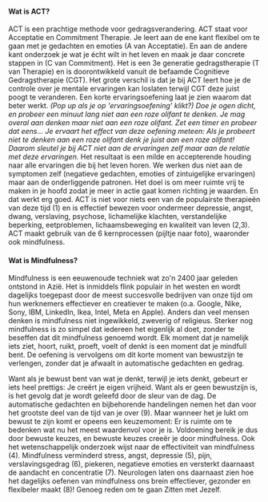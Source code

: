 #### Wat is ACT?
ACT is een prachtige methode voor gedragsverandering. ACT staat voor Acceptatie en Commitment Therapie. Je leert aan de ene kant flexibel om te gaan met je gedachten en emoties (A van Acceptatie). En aan de andere kant onderzoek je wat je écht wilt in het leven en maak je daar concrete stappen in (C van Commitment). Het is een 3e generatie gedragstherapie (T van Therapie) en is doorontwikkeld vanuit de befaamde Cognitieve Gedragstherapie (CGT). Het grote verschil is dat je bij ACT leert hoe je de controle over je mentale ervaringen kan loslaten terwijl CGT deze juist poogt te veranderen. Een korte ervaringsoefening laat je zien waarom dat beter werkt.
_(Pop up als je op 'ervaringsoefening' klikt?) Doe je ogen dicht, en probeer een minuut lang niet aan een roze olifant te denken. Je mag overal aan denken maar niet aan een roze olifant. Zet een timer en probeer dat eens... Je ervaart het effect van deze oefening meteen: Als je probeert niet te denken aan een roze olifant denk je juist aan een roze olifant! Daarom sleutel je bij ACT niet aan de ervaringen zelf maar aan de relatie met deze ervaringen._ 
Het resultaat is een milde en accepterende houding naar alle ervaringen die bij het leven horen. We werken dus niet aan de symptomen zelf (negatieve gedachten, emoties of zintuigelijke ervaringen) maar aan de onderliggende patronen. Het doel is om meer ruimte vrij te maken in je hoofd zodat je meer in actie gaat komen richting je waarden. En dat werkt erg goed. ACT is niet voor niets een van de populairste therapieën van deze tijd (1) en is effectief bewezen voor ondermeer depressie, angst, dwang, verslaving, psychose, lichamelijke klachten, verstandelijke beperking, eetproblemen, lichaamsbeweging en kwaliteit van leven (2,3). ACT maakt gebruik van de 6 kernprocessen (pijltje naar foto), waaronder ook mindfulness.

#### Wat is Mindfulness?
Mindfulness is een eeuwenoude techniek wat zo'n 2400 jaar geleden ontstond in Azië. Het is inmiddels flink populair in het westen en wordt dagelijks toegepast door de meest succesvolle bedrijven van onze tijd om hun werknemers effectiever en creatiever te maken (o.a. Google, Nike, Sony, IBM, LinkedIn, Ikea, Intel, Meta en Apple). Anders dan veel mensen denken is mindfulness niet ingewikkeld, zweverig of religieus. Sterker nog mindfulness is zo simpel dat iedereen het eigenlijk al doet, zonder te beseffen dat dit mindfulness genoemd wordt. Elk moment dat je namelijk iets ziet, hoort, ruikt, proeft, voelt of denkt is een moment dat je mindfull bent. De oefening is vervolgens om dit korte moment van bewustzijn te verlengen, zonder dat je afwaalt in automatische gedachten en gedrag. 

Want als je bewust bent van wat je denkt, terwijl je iets denkt, gebeurt er iets heel prettigs: Je creërt je eigen vrijheid. Want als er geen bewustzijn is, is het gevolg dat je wordt geleefd door de sleur van de dag. De automatische gedachten en bijbehorende handelingen nemen het dan voor het grootste deel van de tijd van je over (9). Maar wanneer het je lukt om bewust te zijn komt er opeens een keuzemoment: Er is ruimte om te bedenken wat nu het meest waardenvol voor je is. Voldoening bereik je dus door bewuste keuzes, en bewuste keuzes creeër je door mindfulness. Ook het wetenschappelijk onderzoek wijst naar de effectiviteit van mindfulness (4). Mindfulness verminderd stress, angst, depressie (5), pijn, verslavingsgedrag (6), piekeren, negatieve emoties en versterkt daarnaast de aandacht en concentratie (7). Neurologen laten ons daarnaast zien hoe het dagelijks oefenen van mindfulness ons brein effectiever, gezonder en flexibeler maakt (8)! Genoeg reden om te gaan Zitten met Jezelf. 
